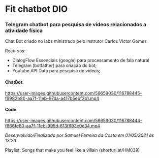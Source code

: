 # Fit chatbot DIO
### Telegram chatbot para pesquisa de vídeos relacionados a atividade física

Chat Bot criado no labs ministrado pelo instrutor Carlos Victor Gomes

Recursos:
- DialogFlow Essencials (google) para processamento de fala natural
- Telegram (botfather) para criação do bot;
- Youtube API Data para pesquisa de videos;

#### ChatBot:

https://user-images.githubusercontent.com/56659030/116788445-f9982b80-aa7f-11eb-97da-a417b5ebf2b1.mp4

#### Code:

https://user-images.githubusercontent.com/56659030/116788444-f866fe80-aa7f-11eb-995d-613f693c0e34.mp4


*Desenvolvido/Finalizado por Samuel Ferreira da Costa em 01/05/2021 às 13:23* 

Playlist: Songs that make you feel like a villain (shorturl.at/HM039) 

